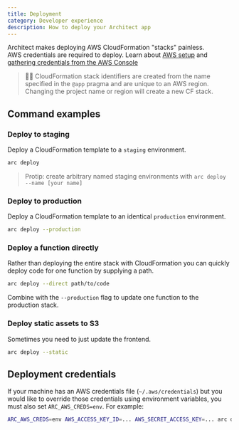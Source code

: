 ```yaml
---
title: Deployment
category: Developer experience
description: How to deploy your Architect app
---
```


Architect makes deploying AWS CloudFormation "stacks" painless.  
AWS credentials are required to deploy.
Learn about [AWS setup](../../get-started/detailed-aws-setup) and [gathering credentials from the AWS Console](./create-aws-credentials)

> 🧑‍🏫  CloudFormation stack identifiers are created from the name specified in the `@app` pragma and are unique to an AWS region. Changing the project name or region will create a new CF stack.

## Command examples

### Deploy to staging

Deploy a CloudFormation template to a `staging` environment.

```bash
arc deploy
```

> Protip: create arbitrary named staging environments with `arc deploy --name [your name]`

### Deploy to production

Deploy a CloudFormation template to an identical `production` environment.

```bash
arc deploy --production
```

### Deploy a function directly

Rather than deploying the entire stack with CloudFormation you can quickly deploy code for one function by supplying a path.

```bash
arc deploy --direct path/to/code
```

Combine with the `--production` flag to update one function to the production stack.

### Deploy static assets to S3

Sometimes you need to just update the frontend.

```bash
arc deploy --static
```

## Deployment credentials

If your machine has an AWS credentials file (`~/.aws/credentials`) but you would like to override those credentials using environment variables, you must also set `ARC_AWS_CREDS=env`. For example:

```bash
ARC_AWS_CREDS=env AWS_ACCESS_KEY_ID=... AWS_SECRET_ACCESS_KEY=... arc deploy --production
```

